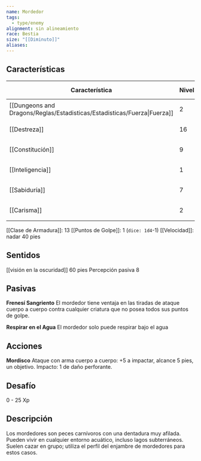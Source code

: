 ```yaml
---
name: Mordedor
tags:
  - type/enemy
alignment: sin alineamiento
race: Bestia
size: "[[Diminuto]]"
aliases:
---
```


## Características

| Característica                                                           | Nivel | Bonificador | Lanzar dado      |
| ------------------------------------------------------------------------ | ----- | ----------- | ---------------- |
| [[Dungeons and Dragons/Reglas/Estadisticas/Estadisticas/Fuerza\|Fuerza]] | 2     | -4          | `dice: 1d20 + 0` |
| [[Destreza]]                                                             | 16    | +3          | `dice: 1d20 + 0` |
| [[Constitución]]                                                         | 9     | -1          | `dice: 1d20 + 0` |
| [[Inteligencia]]                                                         | 1     | -5          | `dice: 1d20 + 0` |
| [[Sabiduría]]                                                            | 7     | -2          | `dice: 1d20 + 0` |
| [[Carisma]]                                                              | 2     | -4          | `dice: 1d20 + 0` |

[[Clase de Armadura]]: 13
[[Puntos de Golpe]]: 1 (`dice: 1d4`-1)
[[Velocidad]]: nadar 40 pies

## Sentidos

[[visión en la oscuridad]] 60 pies
Percepción pasiva 8

## Pasivas

**Frenesí Sangriento**
El mordedor tiene ventaja en las tiradas de ataque cuerpo a cuerpo contra cualquier criatura que no posea todos sus puntos de golpe.

**Respirar en el Agua**
El mordedor solo puede respirar bajo el agua

## Acciones

**Mordisco**
Ataque con arma cuerpo a cuerpo: +5 a impactar, alcance 5 pies, un objetivo. 
Impacto: 1 de daño perforante.

## Desafío

0 - 25 Xp

## Descripción

Los mordedores son peces carnívoros con una dentadura muy afilada. Pueden vivir en cualquier entorno acuático, incluso lagos subterráneos. Suelen cazar en grupo; utiliza el perfil del enjambre de mordedores para estos casos.

